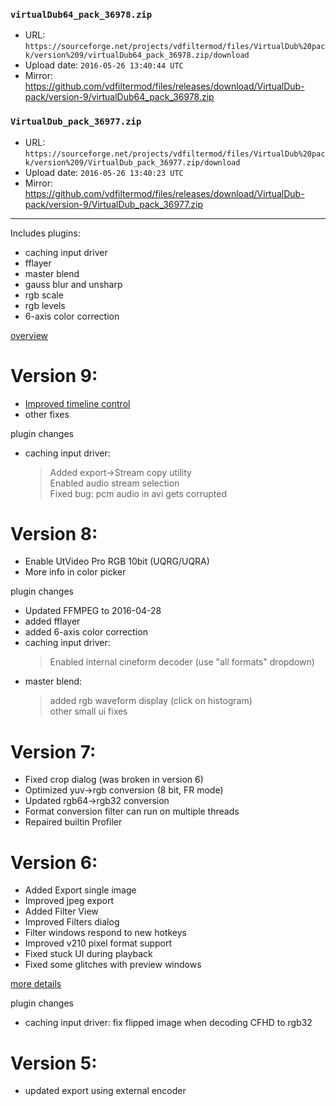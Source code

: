 ### `virtualDub64_pack_36978.zip`

- URL: `https://sourceforge.net/projects/vdfiltermod/files/VirtualDub%20pack/version%209/virtualDub64_pack_36978.zip/download`
- Upload date: `2016-05-26 13:40:44 UTC`
- Mirror: https://github.com/vdfiltermod/files/releases/download/VirtualDub-pack/version-9/virtualDub64_pack_36978.zip


### `VirtualDub_pack_36977.zip`

- URL: `https://sourceforge.net/projects/vdfiltermod/files/VirtualDub%20pack/version%209/VirtualDub_pack_36977.zip/download`
- Upload date: `2016-05-26 13:40:23 UTC`
- Mirror: https://github.com/vdfiltermod/files/releases/download/VirtualDub-pack/version-9/VirtualDub_pack_36977.zip

---

Includes plugins:

*  caching input driver
*  fflayer
*  master blend
*  gauss blur and unsharp
*  rgb scale
*  rgb levels
*  6-axis color correction

[overview](https://sourceforge.net/p/vdfiltermod/wiki/)

# Version 9:

* [Improved timeline control](https://sourceforge.net/p/vdfiltermod/wiki/timeline/)
* other fixes

plugin changes

* caching input driver: 
  > Added export->Stream copy utility  
  > Enabled audio stream selection  
  > Fixed bug: pcm audio in avi gets corrupted  

# Version 8:

* Enable UtVideo Pro RGB 10bit (UQRG/UQRA)
* More info in color picker

plugin changes

* Updated FFMPEG to 2016-04-28
* added fflayer
* added 6-axis color correction
* caching input driver: 
  > Enabled internal cineform decoder (use "all formats" dropdown)
* master blend:
  > added rgb waveform display (click on histogram)  
  > other small ui fixes

# Version 7:

*  Fixed crop dialog (was broken in version 6)
*  Optimized yuv->rgb conversion (8 bit, FR mode)
*  Updated rgb64->rgb32 conversion
*  Format conversion filter can run on multiple threads
*  Repaired builtin Profiler

# Version 6:

*  Added Export single image
*  Improved jpeg export
*  Added Filter View
*  Improved Filters dialog
*  Filter windows respond to new hotkeys
*  Improved v210 pixel format support
*  Fixed stuck UI during playback
*  Fixed some glitches with preview windows

[more details](https://sourceforge.net/p/vdfiltermod/wiki/changes6/)

plugin changes

* caching input driver: fix flipped image when decoding CFHD to rgb32

# Version 5:

*  updated export using external encoder

